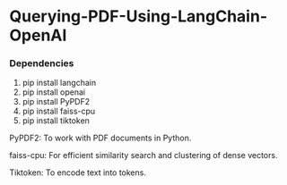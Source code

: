 # Querying-PDF-Using-LangChain-OpenAI

### Dependencies


1) pip install langchain
2) pip install openai
3) pip install PyPDF2
4) pip install faiss-cpu
5) pip install tiktoken


PyPDF2: To work with PDF documents in Python.

faiss-cpu: For efficient similarity search and clustering of dense vectors.

Tiktoken: To encode text into tokens.
